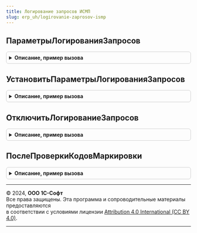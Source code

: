 ```yaml
---
title: Логирование запросов ИСМП
slug: erp_uh/logirovanie-zaprosov-ismp
---
```



## ПараметрыЛогированияЗапросов
<details style="margin: 1em 0; padding: 0.5em; border: 1px solid #ccc; border-radius: 6px;">

<summary style="font-weight: bold; cursor: pointer;">Описание, пример вызова</summary>

```bsl

// Получает текущие параметры логирования.
//
// Возвращаемое значение:
// 	см. ЛогированиеЗапросовИС.ПараметрыЛогированияЗапросов.
Функция ПараметрыЛогированияЗапросов() Экспорт
```

Пример вызова
```bsl
Результат = ЛогированиеЗапросовИСМП.ПараметрыЛогированияЗапросов() 
```
</details>

## УстановитьПараметрыЛогированияЗапросов
<details style="margin: 1em 0; padding: 0.5em; border: 1px solid #ccc; border-radius: 6px;">

<summary style="font-weight: bold; cursor: pointer;">Описание, пример вызова</summary>

```bsl

// Сохраняет параметры логирования в параметр сеанса.
//
// Параметры:
// 	ПараметрыЛогирования - см. ЛогированиеЗапросовИС.ПараметрыЛогированияЗапросов.
Процедура УстановитьПараметрыЛогированияЗапросов(ПараметрыЛогирования) Экспорт
```

Пример вызова
```bsl
ЛогированиеЗапросовИСМП.УстановитьПараметрыЛогированияЗапросов(ПараметрыЛогирования) 
```
</details>

## ОтключитьЛогированиеЗапросов
<details style="margin: 1em 0; padding: 0.5em; border: 1px solid #ccc; border-radius: 6px;">

<summary style="font-weight: bold; cursor: pointer;">Описание, пример вызова</summary>

```bsl

// Отключает режим записи логов.
//
Процедура ОтключитьЛогированиеЗапросов() Экспорт
```

Пример вызова
```bsl
ЛогированиеЗапросовИСМП.ОтключитьЛогированиеЗапросов() 
```
</details>

## ПослеПроверкиКодовМаркировки
<details style="margin: 1em 0; padding: 0.5em; border: 1px solid #ccc; border-radius: 6px;">

<summary style="font-weight: bold; cursor: pointer;">Описание, пример вызова</summary>

```bsl

// см. МенеджерОборудованияВызовСервераПереопределяемый.ПослеПроверкиКодовМаркировки
Процедура ПослеПроверкиКодовМаркировки(ДанныеОбмена) Экспорт
```

Пример вызова
```bsl
ЛогированиеЗапросовИСМП.ПослеПроверкиКодовМаркировки(ДанныеОбмена) 
```
</details>

---

© 2024, **ООО 1С-Софт**  
Все права защищены. Эта программа и сопроводительные материалы предоставляются  
в соответствии с условиями лицензии [Attribution 4.0 International (CC BY 4.0)](https://creativecommons.org/licenses/by/4.0/legalcode).

---
